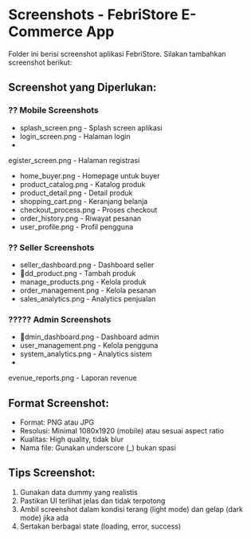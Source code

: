 # Screenshots - FebriStore E-Commerce App

Folder ini berisi screenshot aplikasi FebriStore. Silakan tambahkan screenshot berikut:

## Screenshot yang Diperlukan:

### ?? Mobile Screenshots
- splash_screen.png - Splash screen aplikasi
- login_screen.png - Halaman login
- egister_screen.png - Halaman registrasi
- home_buyer.png - Homepage untuk buyer
- product_catalog.png - Katalog produk
- product_detail.png - Detail produk
- shopping_cart.png - Keranjang belanja
- checkout_process.png - Proses checkout
- order_history.png - Riwayat pesanan
- user_profile.png - Profil pengguna

### ?? Seller Screenshots
- seller_dashboard.png - Dashboard seller
- dd_product.png - Tambah produk
- manage_products.png - Kelola produk
- order_management.png - Kelola pesanan
- sales_analytics.png - Analytics penjualan

### ????? Admin Screenshots
- dmin_dashboard.png - Dashboard admin
- user_management.png - Kelola pengguna
- system_analytics.png - Analytics sistem
- evenue_reports.png - Laporan revenue

## Format Screenshot:
- Format: PNG atau JPG
- Resolusi: Minimal 1080x1920 (mobile) atau sesuai aspect ratio
- Kualitas: High quality, tidak blur
- Nama file: Gunakan underscore (_) bukan spasi

## Tips Screenshot:
1. Gunakan data dummy yang realistis
2. Pastikan UI terlihat jelas dan tidak terpotong
3. Ambil screenshot dalam kondisi terang (light mode) dan gelap (dark mode) jika ada
4. Sertakan berbagai state (loading, error, success)
